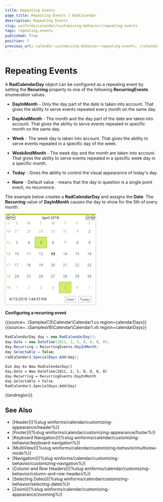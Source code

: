 ```yaml
---
title: Repeating Events
page_title: Repeating Events | RadCalendar
description: Repeating Events
slug: winforms/calendar/customizing-behavior/repeating-events
tags: repeating,events
published: True
position: 7
previous_url: calendar-customizing-behavior-repeating-events, /calendar/customizing-behavior/repeating-events
---
```


# Repeating Events


A __RadCalendarDay__ object can be configured as a repeating event by setting the __Recurring__ property to one of the following __RecurringEvents__ enumeration values.

* __DayInMonth__ - Only the day part of the date is taken into account. That gives the ability to serve events repeated every month on the same day.
            

* __DayAndMonth__ - The month and the day part of the date are taken into account. That gives the ability to serve events repeated in specific month on the same day.
            

* __Week__ - The week day is taken into account. That gives the ability to serve events repeated in a specific day of the week.
            

* __WeekAndMonth__ - The week day and the month are taken into account. That gives the ability to serve events repeated in a specific week day in a specific month.
            

* __Today__ - Gives the ability to control the visual appearance of today's day.
            

* __None__ - Default value - means that the day in question is a single point event, no recurrence.
            

The example below creates a __RadCalendarDay__ and assigns the __Date__. The __Recurring__ value of __DayInMonth__ causes the day to show for the 5th of every month.

![calendar-features-repeating-events 001](images/calendar-features-repeating-events001.png)

__Configuring a recurring event__

{{source=..\SamplesCS\Calendar\Calendar1.cs region=calendarDays}} 
{{source=..\SamplesVB\Calendar\Calendar1.vb region=calendarDays}} 

````C#
RadCalendarDay day = new RadCalendarDay();
day.Date = new DateTime(2011, 2, 5, 0, 0, 0, 0);
day.Recurring = RecurringEvents.DayInMonth;
day.Selectable = false;
radCalendar1.SpecialDays.Add(day);

````
````VB.NET
Dim day As New RadCalendarDay()
day.Date = New DateTime(2011, 2, 5, 0, 0, 0, 0)
day.Recurring = RecurringEvents.DayInMonth
day.Selectable = False
RadCalendar1.SpecialDays.Add(day)

````

{{endregion}} 

## See Also

* [Header]({%slug winforms/calendar/customizing-appearance/header%})
* [Footer]({%slug winforms/calendar/customizing-appearance/footer%})
* [Keyboard Navigation]({%slug winforms/calendar/customizing-behavior/keyboard-navigation%})
* [MultiView]({%slug winforms/calendar/customizing-behavior/multiview-mode%})
* [Navigation]({%slug winforms/calendar/customizing-behavior/customizing-navigation%})
* [Column and Row Headers]({%slug winforms/calendar/customizing-behavior/column-and-row-headers%})
* [Selecting Dates]({%slug winforms/calendar/customizing-behavior/selecting-dates%})
* [Zoom]({%slug winforms/calendar/customizing-appearance/zooming%})





